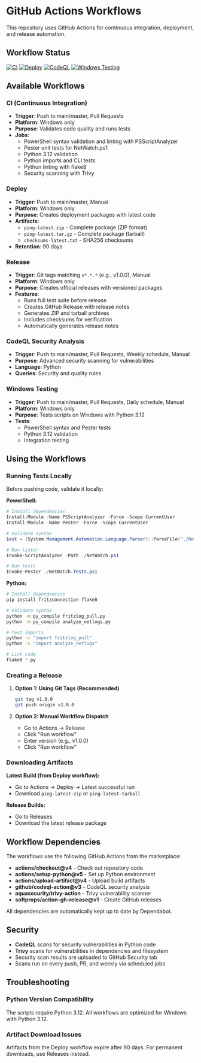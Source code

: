 # GitHub Actions Workflows

This repository uses GitHub Actions for continuous integration, deployment, and release automation.

## Workflow Status

[![CI](https://github.com/mistalan/ping/actions/workflows/ci.yml/badge.svg)](https://github.com/mistalan/ping/actions/workflows/ci.yml)
[![Deploy](https://github.com/mistalan/ping/actions/workflows/deploy.yml/badge.svg)](https://github.com/mistalan/ping/actions/workflows/deploy.yml)
[![CodeQL](https://github.com/mistalan/ping/actions/workflows/codeql.yml/badge.svg)](https://github.com/mistalan/ping/actions/workflows/codeql.yml)
[![Windows Testing](https://github.com/mistalan/ping/actions/workflows/windows-testing.yml/badge.svg)](https://github.com/mistalan/ping/actions/workflows/windows-testing.yml)

## Available Workflows

### CI (Continuous Integration)
- **Trigger**: Push to main/master, Pull Requests
- **Platform**: Windows only
- **Purpose**: Validates code quality and runs tests
- **Jobs**:
  - PowerShell syntax validation and linting with PSScriptAnalyzer
  - Pester unit tests for NetWatch.ps1
  - Python 3.12 validation
  - Python imports and CLI tests
  - Python linting with flake8
  - Security scanning with Trivy

### Deploy
- **Trigger**: Push to main/master, Manual
- **Platform**: Windows only
- **Purpose**: Creates deployment packages with latest code
- **Artifacts**:
  - `ping-latest.zip` - Complete package (ZIP format)
  - `ping-latest.tar.gz` - Complete package (tarball)
  - `checksums-latest.txt` - SHA256 checksums
- **Retention**: 90 days

### Release
- **Trigger**: Git tags matching `v*.*.*` (e.g., v1.0.0), Manual
- **Platform**: Windows only
- **Purpose**: Creates official releases with versioned packages
- **Features**:
  - Runs full test suite before release
  - Creates GitHub Release with release notes
  - Generates ZIP and tarball archives
  - Includes checksums for verification
  - Automatically generates release notes

### CodeQL Security Analysis
- **Trigger**: Push to main/master, Pull Requests, Weekly schedule, Manual
- **Purpose**: Advanced security scanning for vulnerabilities
- **Language**: Python
- **Queries**: Security and quality rules

### Windows Testing
- **Trigger**: Push to main/master, Pull Requests, Daily schedule, Manual
- **Platform**: Windows only
- **Purpose**: Tests scripts on Windows with Python 3.12
- **Tests**:
  - PowerShell syntax and Pester tests
  - Python 3.12 validation
  - Integration testing

## Using the Workflows

### Running Tests Locally

Before pushing code, validate it locally:

**PowerShell:**
```powershell
# Install dependencies
Install-Module -Name PSScriptAnalyzer -Force -Scope CurrentUser
Install-Module -Name Pester -Force -Scope CurrentUser

# Validate syntax
$ast = [System.Management.Automation.Language.Parser]::ParseFile("./NetWatch.ps1", [ref]$null, [ref]$null)

# Run linter
Invoke-ScriptAnalyzer -Path ./NetWatch.ps1

# Run tests
Invoke-Pester ./NetWatch.Tests.ps1
```

**Python:**
```bash
# Install dependencies
pip install fritzconnection flake8

# Validate syntax
python -m py_compile fritzlog_pull.py
python -m py_compile analyze_netlogs.py

# Test imports
python -c "import fritzlog_pull"
python -c "import analyze_netlogs"

# Lint code
flake8 *.py
```

### Creating a Release

1. **Option 1: Using Git Tags (Recommended)**
   ```bash
   git tag v1.0.0
   git push origin v1.0.0
   ```

2. **Option 2: Manual Workflow Dispatch**
   - Go to Actions → Release
   - Click "Run workflow"
   - Enter version (e.g., v1.0.0)
   - Click "Run workflow"

### Downloading Artifacts

**Latest Build (from Deploy workflow):**
- Go to Actions → Deploy → Latest successful run
- Download `ping-latest-zip` or `ping-latest-tarball`

**Release Builds:**
- Go to Releases
- Download the latest release package

## Workflow Dependencies

The workflows use the following GitHub Actions from the marketplace:

- **actions/checkout@v4** - Check out repository code
- **actions/setup-python@v5** - Set up Python environment
- **actions/upload-artifact@v4** - Upload build artifacts
- **github/codeql-action@v3** - CodeQL security analysis
- **aquasecurity/trivy-action** - Trivy vulnerability scanner
- **softprops/action-gh-release@v1** - Create GitHub releases

All dependencies are automatically kept up to date by Dependabot.

## Security

- **CodeQL** scans for security vulnerabilities in Python code
- **Trivy** scans for vulnerabilities in dependencies and filesystem
- Security scan results are uploaded to GitHub Security tab
- Scans run on every push, PR, and weekly via scheduled jobs

## Troubleshooting

### Python Version Compatibility
The scripts require Python 3.12. All workflows are optimized for Windows with Python 3.12.

### Artifact Download Issues
Artifacts from the Deploy workflow expire after 90 days. For permanent downloads, use Releases instead.
